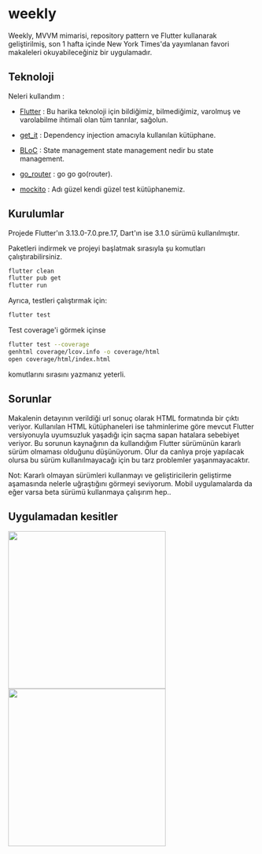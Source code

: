 # weekly

Weekly, MVVM mimarisi, repository pattern ve Flutter kullanarak geliştirilmiş, son 1 hafta içinde New York Times'da yayımlanan favori makaleleri okuyabileceğiniz bir uygulamadır.  

## Teknoloji 

Neleri kullandım :

- [Flutter] : Bu harika teknoloji için bildiğimiz, bilmediğimiz, varolmuş ve varolabilme ihtimali olan tüm tanrılar, sağolun.
- [get_it] : Dependency injection amacıyla kullanılan kütüphane.
- [BLoC] : State management state management nedir bu state management.
- [go_router] : go go go(router).
- [mockito] : Adı güzel kendi güzel test kütüphanemiz.


   [Flutter]: <https://flutter.dev>
   [get_it]: <https://pub.dev/packages/get_it>
   [BLoC]: <https://pub.dev/packages/flutter_bloc>
   [go_router]: <https://pub.dev/packages/go_router>
   [mockito]: <https://pub.dev/packages/mockito>
  

## Kurulumlar

Projede Flutter'ın 3.13.0-7.0.pre.17, Dart'ın ise 3.1.0 sürümü kullanılmıştır. 

Paketleri indirmek ve projeyi başlatmak sırasıyla şu komutları çalıştırabilirsiniz.

```sh
flutter clean
flutter pub get
flutter run
```

Ayrıca, testleri çalıştırmak için: 

```sh
flutter test
```

Test coverage'i görmek içinse 

```sh
flutter test --coverage
genhtml coverage/lcov.info -o coverage/html
open coverage/html/index.html
```

komutlarını sırasını yazmanız yeterli.

## Sorunlar

Makalenin detayının verildiği url sonuç olarak HTML formatında bir çıktı veriyor. Kullanılan HTML kütüphaneleri ise tahminlerime göre mevcut Flutter versiyonuyla uyumsuzluk yaşadığı için saçma sapan hatalara sebebiyet veriyor. Bu sorunun kaynağının da kullandığım Flutter sürümünün kararlı sürüm olmaması olduğunu düşünüyorum. Olur da canlıya proje yapılacak olursa bu sürüm kullanılmayacağı için bu tarz problemler yaşanmayacaktır.

Not: Kararlı olmayan sürümleri kullanmayı ve geliştiricilerin geliştirme aşamasında nelerle uğraştığını görmeyi seviyorum. Mobil uygulamalarda da eğer varsa beta sürümü kullanmaya çalışırım hep..

## Uygulamadan kesitler 

<p float="left">
   <img src="https://github.com/feyzforall/weekly/assets/30154300/63d53939-df53-4440-9ab0-664b90ae35a5.png" width=320>
   <img src="https://github.com/feyzforall/weekly/assets/30154300/83e86f3c-2d38-4aeb-9db2-da03872c7566" width=320>
</p>



